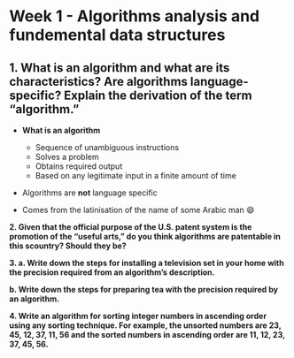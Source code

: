 # Week 1 - Algorithms analysis and fundemental data structures

## 1. What is an algorithm and what are its characteristics? Are algorithms language-specific? Explain the derivation of the term “algorithm.”

- **What is an algorithm**
  - Sequence of unambiguous instructions
  - Solves a problem
  - Obtains required output
  - Based on any legitimate input in a finite amount of time

- Algorithms are **not** language specific

- Comes from the latinisation of the name of some Arabic man :smile:

**2. Given that the official purpose of the U.S. patent system is the promotion of the “useful arts,” do you think algorithms are patentable in this scountry? Should they be?**



**3. a. Write down the steps for installing a television set in your home with the precision required from an algorithm’s description.**

**b. Write down the steps for preparing tea with the precision required by an algorithm.**

**4. Write an algorithm for sorting integer numbers in ascending order using any sorting technique. For example, the unsorted numbers are 23, 45, 12, 37, 11, 56 and the sorted numbers in ascending order are 11, 12, 23, 37, 45, 56.**